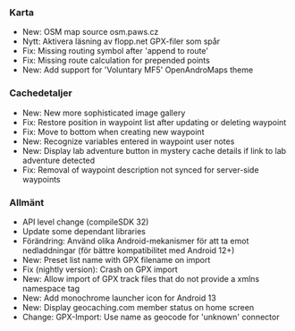 ### Karta
- New: OSM map source osm.paws.cz
- Nytt: Aktivera läsning av flopp.net GPX-filer som spår
- Fix: Missing routing symbol after 'append to route'
- Fix: Missing route calculation for prepended points
- New: Add support for 'Voluntary MF5' OpenAndroMaps theme

### Cachedetaljer
- New: New more sophisticated image gallery
- Fix: Restore position in waypoint list after updating or deleting waypoint
- Fix: Move to bottom when creating new waypoint
- New: Recognize variables entered in waypoint user notes
- New: Display lab adventure button in mystery cache details if link to lab adventure detected
- Fix: Removal of waypoint description not synced for server-side waypoints

### Allmänt
- API level change (compileSDK 32)
- Update some dependant libraries
- Förändring: Använd olika Android-mekanismer för att ta emot nedladdningar (för bättre kompatibilitet med Android 12+)
- New: Preset list name with GPX filename on import
- Fix (nightly version): Crash on GPX import
- New: Allow import of GPX track files that do not provide a xmlns namespace tag
- New: Add monochrome launcher icon for Android 13
- New: Display geocaching.com member status on home screen
- Change: GPX-Import: Use name as geocode for 'unknown' connector
